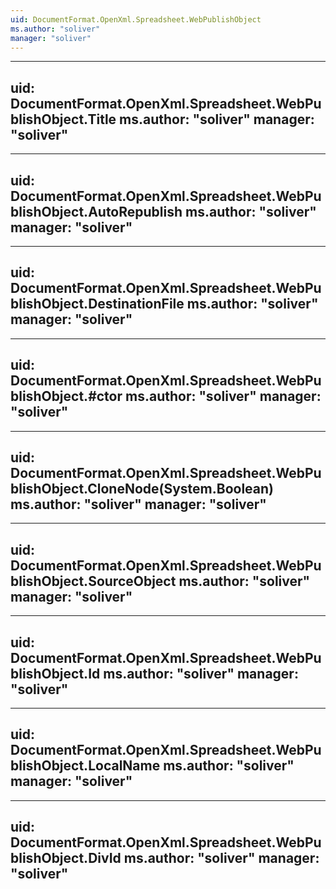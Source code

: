 ```yaml
---
uid: DocumentFormat.OpenXml.Spreadsheet.WebPublishObject
ms.author: "soliver"
manager: "soliver"
---
```


---
uid: DocumentFormat.OpenXml.Spreadsheet.WebPublishObject.Title
ms.author: "soliver"
manager: "soliver"
---

---
uid: DocumentFormat.OpenXml.Spreadsheet.WebPublishObject.AutoRepublish
ms.author: "soliver"
manager: "soliver"
---

---
uid: DocumentFormat.OpenXml.Spreadsheet.WebPublishObject.DestinationFile
ms.author: "soliver"
manager: "soliver"
---

---
uid: DocumentFormat.OpenXml.Spreadsheet.WebPublishObject.#ctor
ms.author: "soliver"
manager: "soliver"
---

---
uid: DocumentFormat.OpenXml.Spreadsheet.WebPublishObject.CloneNode(System.Boolean)
ms.author: "soliver"
manager: "soliver"
---

---
uid: DocumentFormat.OpenXml.Spreadsheet.WebPublishObject.SourceObject
ms.author: "soliver"
manager: "soliver"
---

---
uid: DocumentFormat.OpenXml.Spreadsheet.WebPublishObject.Id
ms.author: "soliver"
manager: "soliver"
---

---
uid: DocumentFormat.OpenXml.Spreadsheet.WebPublishObject.LocalName
ms.author: "soliver"
manager: "soliver"
---

---
uid: DocumentFormat.OpenXml.Spreadsheet.WebPublishObject.DivId
ms.author: "soliver"
manager: "soliver"
---
